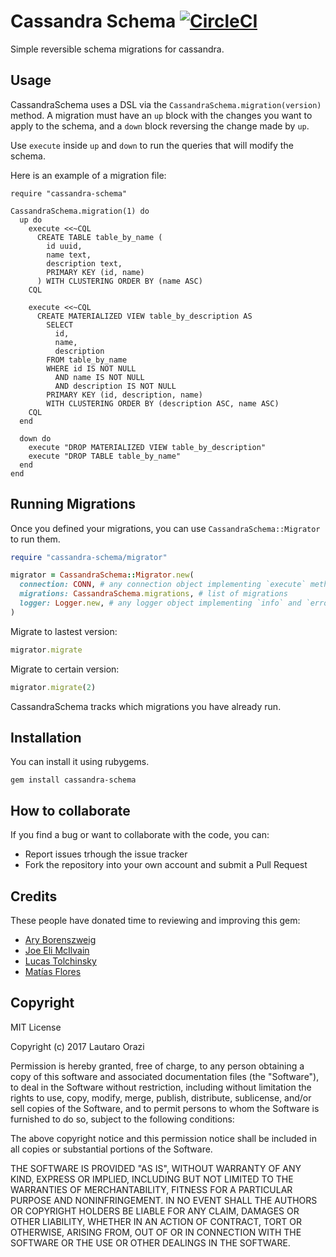 # Cassandra Schema [![CircleCI](https://circleci.com/gh/tarolandia/cassandra-schema/tree/master.svg?style=svg)](https://circleci.com/gh/tarolandia/cassandra-schema/tree/master)

Simple reversible schema migrations for cassandra.

## Usage

CassandraSchema uses a DSL via the `CassandraSchema.migration(version)` method. A migration must have an `up` block with the changes you want to apply to the schema, and a `down` block reversing the change made by `up`.

Use `execute` inside `up` and `down` to run the queries that will modify the schema.


Here is an example of a migration file:

```cql
require "cassandra-schema"

CassandraSchema.migration(1) do
  up do
    execute <<~CQL
      CREATE TABLE table_by_name (
        id uuid,
        name text,
        description text,
        PRIMARY KEY (id, name)
      ) WITH CLUSTERING ORDER BY (name ASC)
    CQL

    execute <<~CQL
      CREATE MATERIALIZED VIEW table_by_description AS
        SELECT
          id,
          name,
          description
        FROM table_by_name
        WHERE id IS NOT NULL
          AND name IS NOT NULL
          AND description IS NOT NULL
        PRIMARY KEY (id, description, name)
        WITH CLUSTERING ORDER BY (description ASC, name ASC)
    CQL
  end

  down do
    execute "DROP MATERIALIZED VIEW table_by_description"
    execute "DROP TABLE table_by_name"
  end
end
```

## Running Migrations

Once you defined your migrations, you can use `CassandraSchema::Migrator` to run them.

```ruby
require "cassandra-schema/migrator"

migrator = CassandraSchema::Migrator.new(
  connection: CONN, # any connection object implementing `execute` method
  migrations: CassandraSchema.migrations, # list of migrations
  logger: Logger.new, # any logger object implementing `info` and `error` methods
)
```

Migrate to lastest version:

```ruby
migrator.migrate
```

Migrate to certain version:

```ruby
migrator.migrate(2)
```

CassandraSchema tracks which migrations you have already run.

## Installation

You can install it using rubygems.

```
gem install cassandra-schema
```

## How to collaborate

If you find a bug or want to collaborate with the code, you can:

* Report issues trhough the issue tracker
* Fork the repository into your own account and submit a Pull Request

## Credits

These people have donated time to reviewing and improving this gem:

* [Ary Borenszweig](https://github.com/asterite)
* [Joe Eli McIlvain](https://github.com/jemc)
* [Lucas Tolchinsky](https://github.com/tonchis)
* [Matías Flores](https://github.com/matflores)

## Copyright

MIT License

Copyright (c) 2017 Lautaro Orazi

Permission is hereby granted, free of charge, to any person obtaining a copy
of this software and associated documentation files (the "Software"), to deal
in the Software without restriction, including without limitation the rights
to use, copy, modify, merge, publish, distribute, sublicense, and/or sell
copies of the Software, and to permit persons to whom the Software is
furnished to do so, subject to the following conditions:

The above copyright notice and this permission notice shall be included in all
copies or substantial portions of the Software.

THE SOFTWARE IS PROVIDED "AS IS", WITHOUT WARRANTY OF ANY KIND, EXPRESS OR
IMPLIED, INCLUDING BUT NOT LIMITED TO THE WARRANTIES OF MERCHANTABILITY,
FITNESS FOR A PARTICULAR PURPOSE AND NONINFRINGEMENT. IN NO EVENT SHALL THE
AUTHORS OR COPYRIGHT HOLDERS BE LIABLE FOR ANY CLAIM, DAMAGES OR OTHER
LIABILITY, WHETHER IN AN ACTION OF CONTRACT, TORT OR OTHERWISE, ARISING FROM,
OUT OF OR IN CONNECTION WITH THE SOFTWARE OR THE USE OR OTHER DEALINGS IN THE
SOFTWARE.
